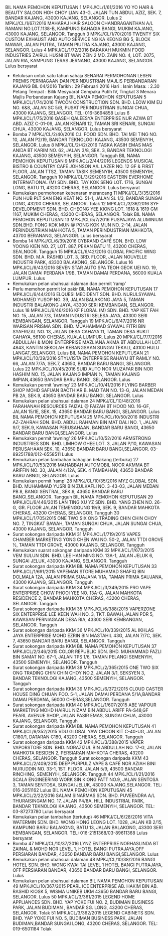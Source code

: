 BIL NAMA PEMOHON KEPUTUSAN
1 MPKJ/CL/1/61/2016
YO YO HAIR & BEAUTY SALOON
HOH CHOY LIAN
43-G, JALAN TUN ABDUL AZIZ, SEK. 7, BANDAR KAJANG, 43000 
KAJANG, SELANGOR.
Lulus 
2 MPKJ/CL/1/67/2016
MAHARAJ HAIR SALOON
CHANDRAGANTHAN A/L RAMANI
NO.LOT.1138-B, KAMPUNG BAHAGIA BANGI, MUKIM KAJANG, 
43000 KAJANG, SELANGOR.
Tangguh
3 MPKJ/CL/1/70/2016
TWENTY SIX CUSTOM EXHAUST AND AUTO SERVICE
NG KA KEONG
BG 5, BLOCK MAWAR, JALAN PUTRA, TAMAN PIUTRA KAJANG, 
43000 KAJANG, SELANGOR.
Lulus 
4 MPKJ/CL/1/72/2016
BARAKAH MUKMIN FOOD INDUSTRIES
ZAIRUL HUSNI BT WAN ZEIN 2 MD. ZAIN
NO. 4, LOT. 2075, JALAN RIA, KAMPUNG TERAS JERNANG, 43000 
KAJANG, SELANGOR.
Lulus bersyarat
- Kelulusan untuk satu
tahun sahaja
SENARAI PERMOHONAN LESEN PREMIS PERNIAGAAN DAN PERINDUSTRIAN 
MAJLIS PERBANDARAN KAJANG BIL 04/2016
Tarikh : 29 Februari 2016
Hari : Isnin
Masa: : 2.30 Petang
Tempat : Bilik Mesyuarat Cempaka Putih IV, Tingkat 3
Menara Majlis Perbandaran Kajang
BIL NAMA PEMOHON KEPUTUSAN
5 MPKJ/CL/1/74/2016
TWCON CONSTRUCTION SDN. BHD.
LEOW KIM EU
NO. 6&8, JALAN SC 5/B, PUSAT PERINDUSTRIAN SUNGAI CHUA, 
43000 KAJANG, SELANGOR.
TEL: 016-3694858
Lulus
6 MPKJ/CL/1/75/2016
QASEH QALEESYA ENTERPRISE
NUR AZWA BT ABD. AZIZ
C-01-09, JALAN KENARI 12, TAMAN SRI KENARI, SUNGAI CHUA, 
43000 KAJANG, SELANGOR.
Lulus bersyarat
- Bomba
7 MPKJ/CL/2/40/2016
C.I. FOOD SDN. BHD.
TAI MEI TING
NO. 10, JALAN P2/19, BANDAR TEKNOLOGI KAJANG, 43500
SEMENYIH, SELANGOR.
Lulus 
8 MPKJ/CL/2/42/2016
TASKA KASIH EMAS
MAS ANIDA BT KARIM
NO. 62, JALAN 3/8, SEK. 3, BANDAR TEKNOLOGI KAJANG, 43500 
SEMENYIH, SELANGOR.
Tangguh
BIL NAMA PEMOHON KEPUTUSAN
9 MPKJ/CL/2/44/2016
LEGENDS MUSICAL BISTRO & COUNTRY CAFÉ
JOHNSON A/L LAZER
NO. 12 GF & FIRST FLOOR, JALAN TTS2, TAMAN TASIK SEMENYIH, 
43500 SEMENYIH, SELANGOR.
Tangguh
10 MPKJ/CL/3/29/2016
EASTERN EVERHOME INTERNATIONAL (M) SDN. BHD.
TAY KOK SENG
LOT. 1716, SUNGAI LONG, BATU 11, 43200 CHERAS, SELANGOR.
Lulus bersyarat
- Kemukakan
permohonan
kebenaran merancang
11 MPKJ/CL/3/35/2016
FUN HUB PLT
SAN ENG KEAT
NO. 51-1, JALAN SL 1/3, BANDAR SUNGAI LONG, 43200 CHERAS, 
SELANGOR.
Tolak
12 MPKJ/CL/3/36/2016
SYF DEVELOPMENT SDN. BHD.
CHEONG YEE KIONG
LOT. 1618 & 1619 GM 1167, MUKIM CHERAS, 43200 CHERAS, 
SELANGOR.
Tolak
BIL NAMA PEMOHON KEPUTUSAN
13 MPKJ/CL/5/7/2016
PUSPAJAYA ALUMINIUM SDN.BHD.
FONG KOK MUN @ PONG KOK MUN
NO. 2-14, JALAN PERINDUSTRIAN MAHKOTA 5, TAMAN 
PERINDUSTRIAN MAHKOTA, 43700 BERANANG, SELANGOR.
Lulus bersyarat
- Bomba
14 MPKJ/CL/6/39/2016
CYBRAND CAFÉ SDN. BHD.
LOW YOONG KIEN
NO. 27, LOT. 887, PEKAN BATU 11, 43200 CHERAS, SEALNGOR.
Tangguh
15 MPKJ/CL/6/42/2016
GLOBAL PACIFIC WING SDN. BHD.
M.A. RASHID
LOT. 3, 3RD. FLOOR, JALAN NOUVELLE INDUSTRI PARK, 43300 
BALAKONG, SELANGOR.
Lulus
16 MPKJ/CL/6/43/2016
SEVEN STAR AUTO SPA
TEOH GEOK UEI
NO. 19, JALAN DAMAI PERDANA 1/9B, TAMAN DAMAI PERDANA, 
56000 KUALA LUMPUR.
Lulus 
- Kemukakan pelan
ubahsuai dalaman
dan permit ‘ramp’
- Perlu memohon
permit lot pakir
BIL NAMA PEMOHON KEPUTUSAN
17 MPKJ/CL/6/44/2016
ELQUESI MEDIDENT SDN. BHD.
NURULSYAWAL MOHAMED YUSOP
NO. 39, JALAN BALAKONG JAYA 5, TAMAN INDUSTRI BALAKONG 
JAYA, 43300 SERI KEMBANGAN, SELANGOR.
Lulus 
18 MPKJ/CL/6/46/2016
KF FLORAL (M) SDN. BHD.
YAP KET FAH
NO. 15, JALAN 7/3, TAMAN INDUSTRI SELESA JAYA, 43300 SERI 
KEMBANGAN,
SELANGOR.
Tangguh
19 MPKJ/CL/6/47/2016
NR WARISAN PRISMA SDN. BHD.
MUAHAMMAD SYAWAL FITRI BIN SYAFRIZAL
NO. 13, JALAN DESA CAHAYA 11, TAMAN DESA BUKIT CAHAYA, 
56100 CHERAS, KUALA LUMPUR.
Lulus 
20 MPKJ/CL/7/7/2016
ABDULLAH & MONI ENTERPRISE
MAZLIANA AKMA BT ABDULLAH
LOT. 4843, KANTIN SEKOLAH KEBANGSAAN SUNGAI TEKALI, 43100 
HULU LANGAT,SELANGOR.
Lulus 
BIL NAMA PEMOHON KEPUTUSAN
21 MPKJ/CL/10/39/2016
STYLVISTA ENTERPRISE
RAHAYU BT RAMLY
NO. 66, JALAN 7/7A, SEK.7, 43650, BANDAR BARU BANGI, 
SELANGOR.
Lulus 
22 MPKJ/CL/10/45/2016
SUID AUTO
NOR MUZAFAR BIN NOR HASHIM
NO. 15, JALAN KAJANG IMPIAN ½, TAMAN KAJANG IMPIAN,43650 
BANDAR BARU BANGI, SELANGOR.
Lulus
- Kemukakan permit 
‘awning’
23 MPKJ/CL/10/41/2016
FLYING BARBER SHOP
MOHD SAFUAN BACTHIAR B. MAD TAN
NO. 13-G, JALAN MEDAN PB 2A, SEK.9, 43650 BANDAR BARU 
BANGI, SELANGOR.
Lulus 
- Kemukakan pelan
ubahsuai dalaman
24 MPKJ/CL/10/48/2016
FARAHANAH RESOURCES
FAIZAL @ FAIZAH BT HOOD
NO. 16-GF, JALAN 15/1E, SEK. 15, 43650 BANDAR BARU BANGI, 
SELANGOR.
Lulus 
BIL NAMA PEMOHON KEPUTUSAN
25 MPKJ/CL/10/50/2016
INDUSTRI AZ-ZAHRAH SDN. BHD.
ABDUL RAHMAN BIN MAT DALI
NO. 1, JALAN 9/7, SEK.9, KAWASAN PERUSAHAAN, BANDAR BARU 
BANGI, 43650 BANDAR BARU BANGI,SELANGOR.
Lulus 
- Kemukakan permit 
‘awning’
26 MPKJ/CL/10/52/2016
ARMSTRONG INDUSTRIES SDN. BHD.
LIMHOW GHEE
LOT. 3, JALAN P/10, KAWASAN PERUSAHAAN SEK. 10, 43650 
BANDAR BARU BANGI,SELANGOR.
03-89251788/012-6558511
Lulus 
- Kemukakan pelan
tambahan bahagian
belakang
(terbuka)
27 MPKJ/CL/10/53/2016
MAHABBAH AUTOMOBIL
NOOR AKMMA BT ARIFFIN
NO. 30, JALAN 4/12A, SEK. 4 TAMBAHAN, 43650 BANDAR BARU 
ABNGI, SELANGOR.
Lulus 
- Kemukakan permit 
‘ramp’
28 MPKJ/CL/10/35/2016
MYZ GLOBAL SDN. BHD.
MUHAMMAD YUSRI BIN ZULKAFLI
NO. 3-43-03, JALAN MEDAN PB 8, BANGI SENTRAL, SEK.9, 43650 
BANDAR BARU BANGI,SELANGOR.
Tangguh
BIL NAMA PEMOHON KEPUTUSAN
29 MPKJ/CL/6/446/2015
LAN TING XU YZ SDN. BHD.
YANG ZHEN
NO. 26-G, GR. FLOOR JALAN TEMENGGUNG 19/9, SEK. 9, BANDAR 
MAHKOTA CHERAS, 43200 CHERAS, SELANGOR.
Tangguh
30 MPKJ/CL/1/705/2015
ONE TWO SIX ONG TRADING
CHIN CHIN CHOY
NO. 7, TINGKAT BAWAH, TAMAN SUNGAI CHUA, JALAN SUNGAI 
CHUA, 43000 KAJANG, SELANGOR.
Tangguh
- Surat sokongan
daripada KKM
31 MPKJ/CL/1/719/2015
VAPES CHAMBER MARKETING
YONG CHEN WAI
NO. 50-2, JALAN TTDI GROVE ½, TAMAN TTDI GROVE, 43000 
KAJANG, SELANGOR.
Tangguh
- Kemukakan suarat
sokongan daripada
KKM 
32 MPKJ/CL/1/673/2015
VEM SULUN SDN. BHD.
LEE HAN MING
NO. 13A-1, JALAN JELUK 6, SUNGAI JELUK, 43000 KAJANG, 
SELANGOR.
Tangguh
- Surat sokongan
daripada KKM
BIL NAMA PEMOHON KEPUTUSAN
33 MPKJ/CL/1/691/2015
VAPEMAN STORE
MUHAMAD SHAFIQ BIN DOLMALA
12A, JALAN PRIMA SUAJANA 1/1A, TAMAN PRIMA SAUJANA, 43000 
KAJANG, SELANGOR.
Tangguh
- Surat sokongan
daripada KKM
34 MPKJ/CL/3/349/2015
PRO VAPE ENTERPRISE
CHOW PHOOI YEE
NO. 13A-G, JALAN MAHKOTA RESIDENCE 2, BANDAR MAHKOTA
CHERAS, 43200 CHERAS, SELANGOR.
Tangguh
- Surat sokongan
daripada KKM
35 MPKJ/CL/6/388/2015
VAPERZONE SIX ENTERPRISE
LEE KEEN WAH
NO. 3, TKT. BAWAH,JALAN PDR 5, KAWASAN PERNIAGAAN DESA RIA, 
43300 SERI KEMBANGAN, SELANGOR.
Tangguh
- Surat sokongan
daripada KKM
36 MPKJ/CL/10/339/2015
AL IKHLAS JAYA ENTERPRISE
MOHD EZRIN BIN MASTAHIL
43G, JALAN 7/7C, SEK. 7, 43650 BANDAR BARU BANGI, SELANGOR.
Tangguh
- Surat sokongan
daripada KKM
BIL NAMA PEMOHON KEPUTUSAN
37 MPKJ/CL/2/346/2015
COLOR REPUBLIC SDN. BHD.
MUHAMMAD FAZLI BIN SAMAT
NO. 67-1, JALAN TPS 1/6, TAMAN PELANGI SEMENYIH, 43500 
SEMENYIH,
SELANGOR.
Tangguh
- Surat sokongan
daripada KKM
38 MPKJ/CL/2/365/2015
ONE TWO SIX ONG TRADING
CHIN CHIN CHOY
NO.2, JALAN 3/1, SEKSYEN 3, BANDAR TEKNOLOGI KAJANG, 43500
SEMENYIH, SELANGOR.
Tangguh
- Surat sokongan
daripada KKM
39 MPKJ/CL/6/372/2015
CLOUD CASTER HOUSE
DING CHUAN FOO.
5-1, JALAN DAMAI PERDANA 5/1A,BANDAR DAMAI PERDANA,
56000 CHERAS,SELANGOR.
Tangguh
- Surat sokongan
daripada KKM
40 MPKJ/CL/1/607/2015
ABE VAPOUR MARKETING
MOHD HAIRUL NIZAM BIN ABDUL ARIFF
PA-S48,GF PEARL AVENUE SHOP, JALAN PASIR EMAS, SUNGAI 
CHUA, 43000 KAJANG, SELANGOR.
Tangguh
- Surat sokongan
daripada KKM
BIL NAMA PEMOHON KEPUTUSAN
41 MPKJ/CL/6/352/2015
VDU GLOBAL
YAW CHOON KIT
C-40-UG, JALAN C180/1, DATARAN C180, 43200 CHERAS, 
SELANGOR.
Tangguh
- Surat sokongan
daripada KKM
42 MPKJ/CL/3/388/2015
VAPER VAPORSTORE SDN. BHD.
NORAZIZUL BIN ABDULLAH
NO. 17-G, JALAN MAHKOTA RESIDEN 2, PERSIARAN MAHKOTA 
CHERAS, 43200 CHERAS, SELANGOR.
Tangguh
Surat sokongan
daripada KKM
43 MPKJ/CL/2/409/2015
DEEP PURPULZ VAPE & CAFÉ
NOR AZIAH BINI NURUDDIN
NO. 33-1, 1ST. FLOOR, JALAN 5/9, 43500 BANDAR RINCHING,
SEMENYIH, SELANGOR.
Tangguh
44 MPKJ/CL/1/21/2016
SCALA ENGINEERING WORK
SIN KIONG FATT
NO.9, JALAN SENTOSA 3, TAMAN SENTOSA, SUNGAI JELUK, 43000 
KAJANG,SELANGOR.
TEL: 016-2051162
Lulus 
BIL NAMA PEMOHON KEPUTUSAN
45 MPKJ/CL/2/22/2016
SALAM SINARMAS SDN. BHD.
PUVEENDRA A/L THURAISINGAM
NO. 17, JALAN P4/8A, HILL INDUSTRIAL PARK, BANDAR TEKNOLOGI 
KAJANG, 43500 SEMENYIH, SELANGOR.
TEL: 03-87273780
Lulus bersyarat
- Kemukakan pelan
tambahan (tertutup)
46 MPKJ/CL/6/28/2016
VITA WATERMIN SDN. BHD.
WONG HONG LEONG
LOT. 1028, JALAN KB 2/15, KAMPUNG BARU BALAKONG, BATU 13, 
JALAN BALAKONG, 43300 SERI KEMBANGAN, SELANGOR.
TEL: 016-2151368/03-89611368
Lulus bersyarat
- Bomba
47 MPKJ/CL/10/37/2016
LYNZ ENTERPRISE
NORHASLINDA BT ZAINAL & MOHD NOR
LEVEL 1, HOTEL BANGI PUTRAJAYA,OFF PERSIARAN BANDAR,
43650 BANDAR BARU BANGI,SELANGOR.
Lulus 
- Kemukakan pelan
ubahsuai dalaman
48 MPKJ/CL/10/38/2016
BANGI HOTEL SDN. BHD.
WONG KWAI TAI
LEVEL 1 HOTEL BANGI PUTRAJAYA, OFF PERSIARAN BANDAR, 43650 
BANDAR BARU BANGI, SELANGOR.
Lulus 
- Kemukakan pelan
ubahsuai dalaman
BIL NAMA PEMOHON KEPUTUSAN
49 MPKJ/CL/10/367/2015
PEARL ICE ENTERPRISE
AB. HAKIM BIN AB. RASHID
KIOSK 5, WISMA UNIKEB UKM
43650 BANDAR BARU BANGI, SELANGOR.
Lulus 
50 MPKJ/CL/3/361/2015
LEGEND HOME APPLIANCES SDN. BHD.
YAP YOKE FUI
NO. 2, BUDIMAN BUSINESS PARK, JALAN BUDIMAN , BANDAR SG. 
LONG, 43200 CHERAS, SELANGOR.
Tolak
51 MPKJ/CL/3/362/2015
LEGEND CABINETS SDN. BHD.
YAP YOKE FUI
NO. 5, BUDIMAN BUSINESS PARK, JALAN BUDIMAN,BANDAR 
SUNGAI LONG, 43200 CHERAS, SELANGOR.
TEL: 019-6501184
Tolak
